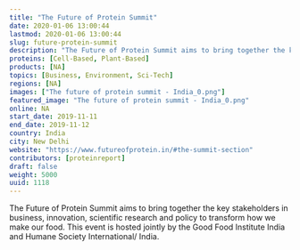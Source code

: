 ```yaml
---
title: "The Future of Protein Summit"
date: 2020-01-06 13:00:44
lastmod: 2020-01-06 13:00:44
slug: future-protein-summit
description: "The Future of Protein Summit aims to bring together the key stakeholders in business, innovation, scientific research and policy to transform how we make our food. This event is hosted jointly by the Good Food Institute India and Humane Society International/ India."
proteins: [Cell-Based, Plant-Based]
products: [NA]
topics: [Business, Environment, Sci-Tech]
regions: [NA]
images: ["The future of protein summit - India_0.png"]
featured_image: "The future of protein summit - India_0.png"
online: NA
start_date: 2019-11-11
end_date: 2019-11-12
country: India
city: New Delhi
website: "https://www.futureofprotein.in/#the-summit-section"
contributors: [proteinreport]
draft: false
weight: 5000
uuid: 1118
---
```

The Future of Protein Summit aims to bring together the key stakeholders
in business, innovation, scientific research and policy to transform how
we make our food. This event is hosted jointly by the Good Food
Institute India and Humane Society International/ India.
